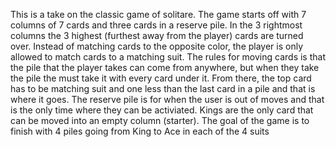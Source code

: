 This is a take on the classic game of solitare. The game starts off with 7 columns of 7 cards and three cards in a reserve pile. In the 3 rightmost columns the 3 highest (furthest away from the player) cards are turned over. Instead of matching cards to the opposite color, the player is only allowed to match cards to a matching suit. The rules for moving cards is that the pile that the player takes can come from anywhere, but when they take the pile the must take it with every card under it. From there, the top card has to be matching suit and one less than the last card in a pile and that is where it goes. The reserve pile is for when the user is out of moves and that is the only time where they can be activiated. Kings are the only card that can be moved into an empty column (starter). The goal of the game is to finish with 4 piles going from King to Ace in each of the 4 suits
